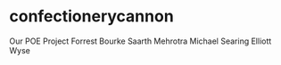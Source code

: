 confectionerycannon
===================

Our POE Project
Forrest Bourke
Saarth Mehrotra
Michael Searing
Elliott Wyse
